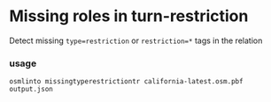 # Missing roles in turn-restriction

Detect missing `type=restriction` or `restriction=*` tags in the relation

### usage

`osmlinto missingtyperestrictiontr california-latest.osm.pbf output.json`